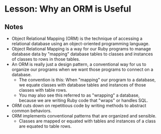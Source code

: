 # Lesson: Why an ORM is Useful

## Notes

- Object Relational Mapping (ORM) is the technique of accessing a relational database using an object-oriented programming language.
- Object Relational Mapping is a way for our Ruby programs to manage database data by "mapping" database tables to classes and instances of classes to rows in those tables.
- An ORM is really just a design pattern, a conventional way for us to organize our programs when we want those programs to connect on a database.
  - The convention is this: When "mapping" our program to a database, we equate classes with database tables and instances of those classes with table rows.
  - You may also see this referred to as "wrapping" a database, because we are writing Ruby code that "wraps" or handles SQL.
- ORM cuts down on repetitious code by writing methods to abstract common behaviors.
- ORM implements conventional patterns that are organized and sensible.
  - Classes are mapped or equated with tables and instances of a class are equated to table rows.
